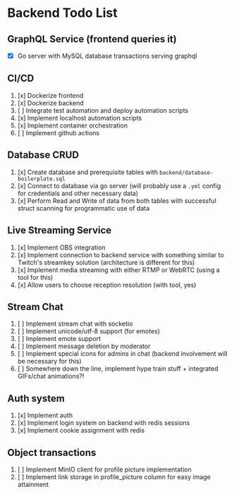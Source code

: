 # Backend Todo List

## GraphQL Service (frontend queries it)

  - [x] Go server with MySQL database transactions serving graphql

## CI/CD 
  
   1. [x] Dockerize frontend
   2. [x] Dockerize backend
   3. [ ] Integrate test automation and deploy automation scripts
   4. [x] Implement localhost automation scripts
   5. [x] Implement container orchestration
   6. [ ] Implement github actions
   
## Database CRUD
   
   1. [x] Create database and prerequisite tables with `backend/database-boilerplate.sql`
   2. [x] Connect to database via go server (will probably use a `.yml` config for credentials and other necessary data)
   3. [x] Perform Read and Write of data from both tables with successful struct scanning for programmatic use of data
   
## Live Streaming Service

  1. [x] Implement OBS integration
  2. [x] Implement connection to backend service with something similar to Twitch's streamkey solution (architecture is different for this)
  3. [x] Implement media streaming with either RTMP or WebRTC (using a tool for this)
  4. [x] Allow users to choose reception resolution (with tool, yes)
  
## Stream Chat

  1. [ ] Implement stream chat with socketio 
  2. [ ] Implement unicode/utf-8 support (for emotes)
  3. [ ] Implement emote support
  4. [ ] Implement message deletion by moderator
  5. [ ] Implement special icons for admins in chat (backend involvement will be necessary for this)
  6. [ ] Somewhere down the line, implement hype train stuff + integrated GIFs/chat animations?!

## Auth system

  1. [x] Implement auth
  2. [x] Implement login system on backend with redis sessions 
  3. [x] Implement cookie assignment with redis  

## Object transactions

  1. [ ] Implement MinIO client for profile picture implementation
  2. [ ] Implement link storage in profile_picture column for easy image attainment
